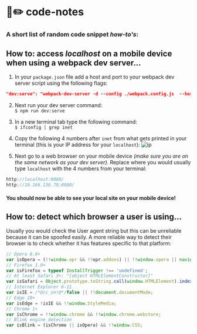 # 📓✏️ ️️code-notes
### A short list of random code snippet _how-to's_:

## How to: access _localhost_ on a mobile device when using a webpack dev server...

1. In your ```package.json``` file add a host and port to your webpack dev server script using the following flags:
```json
"dev:serve": "webpack-dev-server -d --config ./webpack.config.js  --host 0.0.0.0 --port 8080"
```

2. Next run your dev server command:  
```$ npm run dev:serve```

3. In a new terminal tab type the following command:  
```$ ifconfig | grep inet```   

4. Copy the following 4 numbers after ```inet``` from what gets printed in your terminal (this is your IP address for your `localhost`):
![ip](https://cloud.githubusercontent.com/assets/12450298/16200515/95cea400-3705-11e6-8e26-19e3619500de.png)

5. Next go to a web browser on your mobile device _(make sure you are on the same network as your dev server)_. Replace where you would usually type ```localhost``` with the 4 numbers from your terminal:  
```js
http://localhost:8080/  
http://10.166.136.78:8080/
```
#### You should now be able to see your local site on your mobile device!


## How to: detect which browser a user is using...

Usually you would check the User agent string but this can be unreliable because it can be spoofed easily. A more reliable way to detect their browser is to check whether it has features specific to that platform:

```javascript
// Opera 8.0+
var isOpera = (!!window.opr && !!opr.addons) || !!window.opera || navigator.userAgent.indexOf(' OPR/') >= 0;
// Firefox 1.0+
var isFirefox = typeof InstallTrigger !== 'undefined';
// At least Safari 3+: "[object HTMLElementConstructor]"
var isSafari = Object.prototype.toString.call(window.HTMLElement).indexOf('Constructor') > 0;
// Internet Explorer 6-11
var isIE = /*@cc_on!@*/false || !!document.documentMode;
// Edge 20+
var isEdge = !isIE && !!window.StyleMedia;
// Chrome 1+
var isChrome = !!window.chrome && !!window.chrome.webstore;
// Blink engine detection
var isBlink = (isChrome || isOpera) && !!window.CSS;
```
